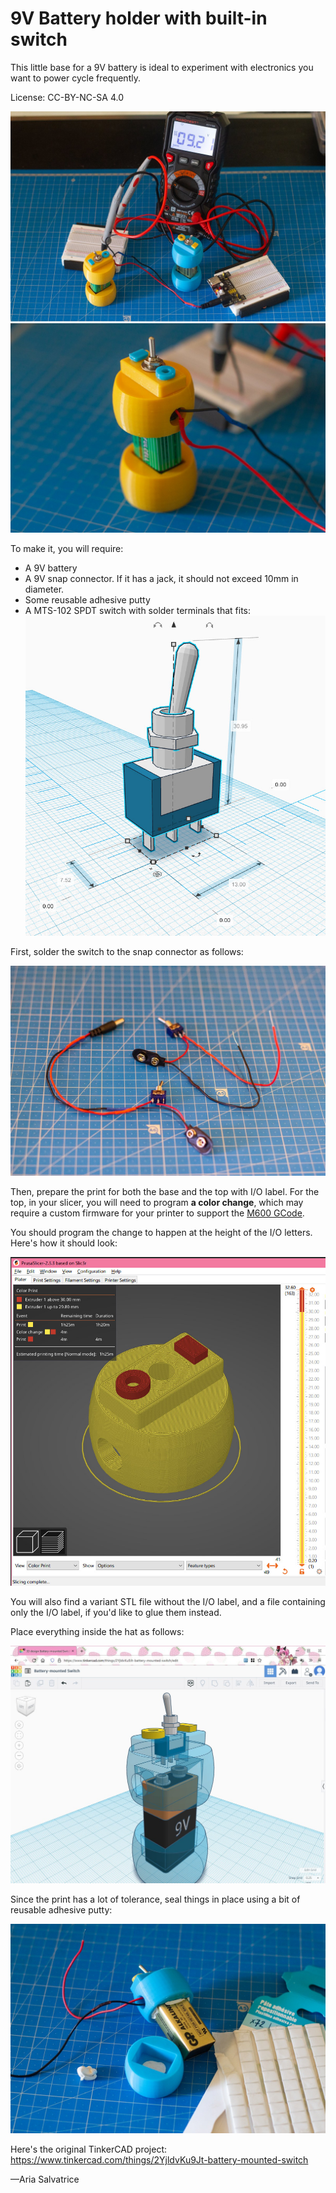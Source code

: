9V Battery holder with built-in switch
======================================

This little base for a 9V battery is ideal to experiment with electronics you want to power cycle frequently. 

License: CC-BY-NC-SA 4.0

![](preview-1.jpg)
![](preview-2.jpg)


To make it, you will require:

- A 9V battery
- A 9V snap connector. If it has a jack, it should not exceed 10mm in diameter.
- Some reusable adhesive putty
- A MTS-102 SPDT switch with solder terminals that fits:    
![Dimensions of the switch](SPDT.jpg)

First, solder the switch to the snap connector as follows:

![](cabling.jpg)

Then, prepare the print for both the base and the top with I/O label. For the top, in your slicer, you will need to program **a color change**, which may require a custom firmware for your printer to support the [M600 GCode](https://marlinfw.org/docs/gcode/M600.html).

You should program the change to happen at the height of the I/O letters. Here's how it should look:

![Example of color change](color-change.jpg)

You will also find a variant STL file without the I/O label, and a file containing only the I/O label, if you'd like to glue them instead.

Place everything inside the hat as follows: 

![](inside-view.jpg)

Since the print has a lot of tolerance, seal things in place using a bit of reusable adhesive putty:

![](adhesive-putty.jpg)


Here's the original TinkerCAD project: <https://www.tinkercad.com/things/2YjldvKu9Jt-battery-mounted-switch>

—Aria Salvatrice